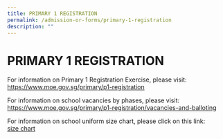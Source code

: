 ```yaml
---
title: PRIMARY 1 REGISTRATION
permalink: /admission-or-forms/primary-1-registration
description: ""
---
```

# PRIMARY 1 REGISTRATION

For information on Primary 1 Registration Exercise, please visit:  
<a href="https://www.moe.gov.sg/primary/p1-registration" target = "_blank">https://www.moe.gov.sg/primary/p1-registration</a>

  
For information on school vacancies by phases, please visit:  
<a href="https://www.moe.gov.sg/primary/p1-registration/vacancies-and-balloting" target = "_blank">https://www.moe.gov.sg/primary/p1-registration/vacancies-and-balloting</a>
  
For information on school uniform size chart, please click on this link:  
[size chart](https://www.yangtzekiang.com.sg/eshop/size-chart/)